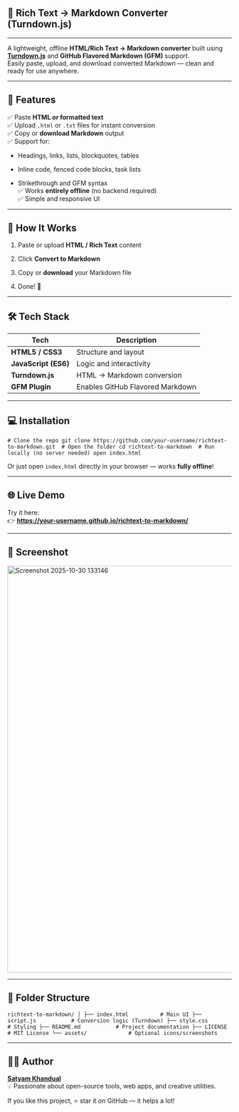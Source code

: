 ## 📝 **Rich Text → Markdown Converter (Turndown.js)**
  
* * *

A lightweight, offline **HTML/Rich Text → Markdown converter** built using **[Turndown.js](https://github.com/mixmark-io/turndown)** and **GitHub Flavored Markdown (GFM)** support.  
Easily paste, upload, and download converted Markdown — clean and ready for use anywhere.

* * *

## 🚀 Features

✅ Paste **HTML or formatted text**  
✅ Upload `.html` or `.txt` files for instant conversion  
✅ Copy or **download Markdown** output  
✅ Support for:

-   Headings, links, lists, blockquotes, tables
    
-   Inline code, fenced code blocks, task lists
    
-   Strikethrough and GFM syntax  
    ✅ Works **entirely offline** (no backend required)  
    ✅ Simple and responsive UI
    

* * *

## 🧠 How It Works

1.  Paste or upload **HTML / Rich Text** content
    
2.  Click **Convert to Markdown**
    
3.  Copy or **download** your Markdown file
    
4.  Done! 🚀
    

* * *

## 🛠️ Tech Stack

| Tech | Description |
| --- | --- |
| **HTML5 / CSS3** | Structure and layout |
| **JavaScript (ES6)** | Logic and interactivity |
| **Turndown.js** | HTML → Markdown conversion |
| **GFM Plugin** | Enables GitHub Flavored Markdown |

* * *

## 💻 Installation

`# Clone the repo git clone https://github.com/your-username/richtext-to-markdown.git  # Open the folder cd richtext-to-markdown  # Run locally (no server needed) open index.html`

Or just open `index.html` directly in your browser — works **fully offline**!

* * *

## 🌐 Live Demo

Try it here:  
👉 **https://your-username.github.io/richtext-to-markdown/**

* * *

## 📸 Screenshot

<img width="1919" height="914" alt="Screenshot 2025-10-30 133146" src="https://github.com/user-attachments/assets/1184ecbe-d3c0-4145-93a2-01bf8b39e146" />

* * *

## 🔧 Folder Structure

`richtext-to-markdown/ │ ├── index.html          # Main UI ├── script.js           # Conversion logic (Turndown) ├── style.css           # Styling ├── README.md           # Project documentation ├── LICENSE             # MIT License └── assets/             # Optional icons/screenshots`

* * *

## 👨‍💻 Author

**[Satyam Khandual](https://github.com/SatyamK2006)**  
💡 Passionate about open-source tools, web apps, and creative utilities.

If you like this project, ⭐ star it on GitHub — it helps a lot!

